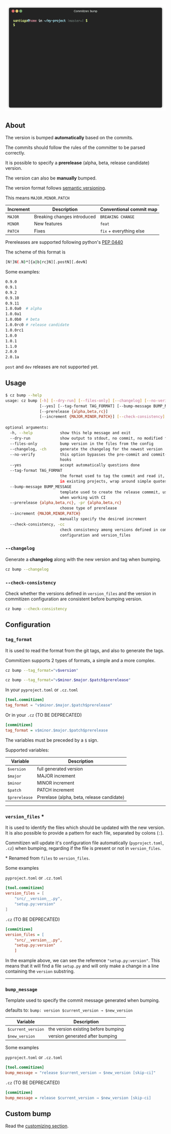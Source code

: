 ![Bump version](images/bump.gif)

## About

The version is bumped **automatically** based on the commits.

The commits should follow the rules of the committer to be parsed correctly.

It is possible to specify a **prerelease** (alpha, beta, release candidate) version.

The version can also be **manually** bumped.

The version format follows [semantic versioning][semver].

This means `MAJOR.MINOR.PATCH`

| Increment | Description                 | Conventional commit map |
| --------- | --------------------------- | ----------------------- |
| `MAJOR`   | Breaking changes introduced | `BREAKING CHANGE`       |
| `MINOR`   | New features                | `feat`                  |
| `PATCH`   | Fixes                       | `fix` + everything else |

Prereleases are supported following python's [PEP 0440][pep440]

The scheme of this format is

```bash
[N!]N(.N)*[{a|b|rc}N][.postN][.devN]
```

Some examples:

```bash
0.9.0
0.9.1
0.9.2
0.9.10
0.9.11
1.0.0a0  # alpha
1.0.0a1
1.0.0b0  # beta
1.0.0rc0 # release candidate
1.0.0rc1
1.0.0
1.0.1
1.1.0
2.0.0
2.0.1a
```

`post` and `dev` releases are not supported yet.

## Usage

```bash
$ cz bump --help
usage: cz bump [-h] [--dry-run] [--files-only] [--changelog] [--no-verify]
               [--yes] [--tag-format TAG_FORMAT] [--bump-message BUMP_MESSAGE]
               [--prerelease {alpha,beta,rc}]
               [--increment {MAJOR,MINOR,PATCH}] [--check-consistency]

optional arguments:
  -h, --help            show this help message and exit
  --dry-run             show output to stdout, no commit, no modified files
  --files-only          bump version in the files from the config
  --changelog, -ch      generate the changelog for the newest version
  --no-verify           this option bypasses the pre-commit and commit-msg
                        hooks
  --yes                 accept automatically questions done
  --tag-format TAG_FORMAT
                        the format used to tag the commit and read it, use it
                        in existing projects, wrap around simple quotes
  --bump-message BUMP_MESSAGE
                        template used to create the release commmit, useful
                        when working with CI
  --prerelease {alpha,beta,rc}, -pr {alpha,beta,rc}
                        choose type of prerelease
  --increment {MAJOR,MINOR,PATCH}
                        manually specify the desired increment
  --check-consistency, -cc
                        check consistency among versions defined in commitizen
                        configuration and version_files
```

### `--changelog`

Generate a **changelog** along with the new version and tag when bumping.

```bash
cz bump --changelog
```

### `--check-consistency`

Check whether the versions defined in `version_files` and the version in commitizen
configuration are consistent before bumping version.

```bash
cz bump --check-consistency
```

## Configuration

### `tag_format`

It is used to read the format from the git tags, and also to generate the tags.

Commitizen supports 2 types of formats, a simple and a more complex.

```bash
cz bump --tag_format="v$version"
```

```bash
cz bump --tag_format="v$minor.$major.$patch$prerelease"
```

In your `pyproject.toml` or `.cz.toml`

```toml
[tool.commitizen]
tag_format = "v$minor.$major.$patch$prerelease"
```

Or in your `.cz` (TO BE DEPRECATED)

```ini
[commitizen]
tag_format = v$minor.$major.$patch$prerelease
```

The variables must be preceded by a `$` sign.

Supported variables:

| Variable      | Description                                |
| ------------- | ------------------------------------------ |
| `$version`    | full generated version                     |
| `$major`      | MAJOR increment                            |
| `$minor`      | MINOR increment                            |
| `$patch`      | PATCH increment                            |
| `$prerelease` | Prerelase (alpha, beta, release candidate) |

---

### `version_files` *

It is used to identify the files which should be updated with the new version.
It is also possible to provide a pattern for each file, separated by colons (`:`).

Commitizen will update it's configuration file automatically (`pyproject.toml`, `.cz`) when bumping,
regarding if the file is present or not in `version_files`.

\* Renamed from `files` to `version_files`.

Some examples

`pyproject.toml` or `.cz.toml`

```toml
[tool.commitizen]
version_files = [
    "src/__version__.py",
    "setup.py:version"
]
```

`.cz` (TO BE DEPRECATED)

```ini
[commitizen]
version_files = [
    "src/__version__.py",
    "setup.py:version"
    ]
```

In the example above, we can see the reference `"setup.py:version"`.
This means that it will find a file `setup.py` and will only make a change
in a line containing the `version` substring.

---

### `bump_message`

Template used to specify the commit message generated when bumping.

defaults to: `bump: version $current_version → $new_version`

| Variable           | Description                         |
| ------------------ | ----------------------------------- |
| `$current_version` | the version existing before bumping |
| `$new_version`     | version generated after bumping     |

Some examples

`pyproject.toml` or `.cz.toml`

```toml
[tool.commitizen]
bump_message = "release $current_version → $new_version [skip-ci]"
```

`.cz` (TO BE DEPRECATED)

```ini
[commitizen]
bump_message = release $current_version → $new_version [skip-ci]
```

## Custom bump

Read the [customizing section](./customization.md).

[pep440]: https://www.python.org/dev/peps/pep-0440/
[semver]: https://semver.org/
